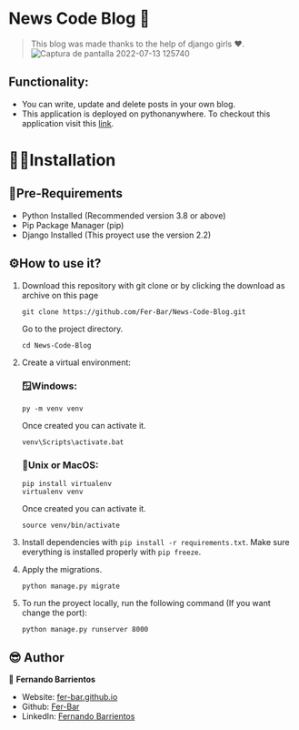 # News Code Blog 📝
> This blog was made thanks to the help of django girls ❤.
> ![Captura de pantalla 2022-07-13 125740](https://user-images.githubusercontent.com/90936639/178789485-4344bd1b-542a-4f9c-84e2-9a2de4c9b305.png)

## Functionality: 
- You can write, update and delete posts in your own blog. <br>
- This application is deployed on pythonanywhere. To checkout this application visit this [link](https://newscode.pythonanywhere.com/).
# 👨‍💻Installation
## 📄Pre-Requirements
- Python Installed (Recommended version 3.8 or above)
- Pip Package Manager (pip)
- Django Installed (This proyect use the version 2.2)
## ⚙️How to use it?
1. Download this repository with git clone or by clicking the download as archive on this page

    ```
    git clone https://github.com/Fer-Bar/News-Code-Blog.git
    ```
    Go to the project directory.
    ```
    cd News-Code-Blog
    ```
    
2. Create a virtual environment:
    ### 🪟Windows:
   
    ```
    py -m venv venv
    ```
    Once created you can activate it.
    ```
    venv\Scripts\activate.bat
    ```
    ### 🐧Unix or MacOS:
    
    ```
    pip install virtualenv
    virtualenv venv
    ```
    Once created you can activate it.
    ```
    source venv/bin/activate
    ``` 
3. Install dependencies with `pip install -r requirements.txt`. Make sure everything is installed properly with `pip freeze`.
4. Apply the migrations.
    ```
    python manage.py migrate
    ```
5. To run the proyect locally, run the following command (If you want change the port):
    ```
    python manage.py runserver 8000
    ```
## 😎 Author

👤 **Fernando Barrientos**

<!---* Website: xadec
-->
* Website: [fer-bar.github.io](https://fer-bar.github.io/Portfolio/)
* Github: [Fer-Bar](https://github.com/Fer-Bar)
* LinkedIn: [Fernando Barrientos](#)
